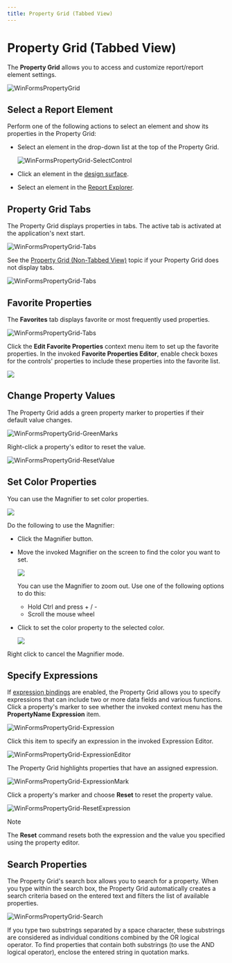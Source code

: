 ```yaml
---
title: Property Grid (Tabbed View)
---
```

# Property Grid (Tabbed View)

The **Property Grid** allows you to access and customize report/report element settings.

![WinFormsPropertyGrid](../../../../../images/eurd-win-WinFormsPropertyGrid.png)

## Select a Report Element

Perform one of the following actions to select an element and show its properties in the Property Grid:

* Select an element in the drop-down list at the top of the Property Grid.

	![WinFormsPropertyGrid-SelectControl](../../../../../images/eurd-win-PropertyEditor-SelectControl.png)

* Click an element in the [design surface](../../first-look-at-the-report-designer.md).
* Select an element in the [Report Explorer](report-explorer.md).

## Property Grid Tabs

The Property Grid displays properties in tabs. The active tab is activated at the application's next start.

![WinFormsPropertyGrid-Tabs](../../../../../images/eurd-win-PropertyGrid-Tabs.png)

See the [Property Grid (Non-Tabbed View)](property-grid-non-tabbed-view.md) topic if your Property Grid does not display tabs.

![WinFormsPropertyGrid-Tabs](../../../../../images/eurd-win-property-grid-nontabbed-view.png)

## Favorite Properties

The **Favorites** tab displays favorite or most frequently used properties.

![WinFormsPropertyGrid-Tabs](../../../../../images/eurd-win-PropertyGrid-Favorites.png)

Click the **Edit Favorite Properties** context menu item to set up the favorite properties. In the invoked **Favorite Properties Editor**, enable check boxes for the controls' properties to include these properties into the favorite list.

![](../../../../../images/eurd-win-favorite-properties-editor.png)

## Change Property Values

The Property Grid adds a green property marker to properties if their default value changes.

![WinFormsPropertyGrid-GreenMarks](../../../../../images/eurd-win-PropertyGrid-GreenMarks.png)

Right-click a property's editor to reset the value.

![WinFormsPropertyGrid-ResetValue](../../../../../images/eurd-win-FormsPropertyGrid-ResetValue.png)

## Set Color Properties

You can use the Magnifier to set color properties.

![](../../../../../images/eurd-win-magnifier-button.png)

Do the following to use the Magnifier:

- Click the Magnifier button.
- Move the invoked Magnifier on the screen to find the color you want to set.

	![](../../../../../images/eurd-win-magnifier-get-color.png)

	You can use the Magnifier to zoom out. Use one of the following options to do this:

	- Hold Ctrl and press + / -
	- Scroll the mouse wheel

- Click to set the color property to the selected color.

	![](../../../../../images/eurd-win-magnifier-set-color.png)

Right click to cancel the Magnifier mode.

## Specify Expressions

If [expression bindings](../../bind-to-data/data-binding-modes.md) are enabled, the Property Grid allows you to specify expressions that can include two or more data fields and various functions. Click a property's marker to see whether the invoked context menu has the **PropertyName Expression** item.

![WinFormsPropertyGrid-Expression](../../../../../images/eurd-win-PropertyGrid-Expression.png)

Click this item to specify an expression in the invoked Expression Editor.

![WinFormsPropertyGrid-ExpressionEditor](../../../../../images/eurd-win-PropertyGrid-ExpressionEditor.png)

The Property Grid highlights properties that have an assigned expression.

![WinFormsPropertyGrid-ExpressionMark](../../../../../images/eurd-win-PropertyGrid-ExpressionMark.png)

Click a property's marker and choose **Reset** to reset the property value.

![WinFormsPropertyGrid-ResetExpression](../../../../../images/eurd-win-PropertyGrid-ResetExpression.png)

> [!Note]
> The **Reset** command resets both the expression and the value you specified using the property editor.

## Search Properties

The Property Grid's search box allows you to search for a property. When you type within the search box, the Property Grid automatically creates a search criteria based on the entered text and filters the list of available properties.

![WinFormsPropertyGrid-Search](../../../../../images/eurd-win-PropertyGrid-Search.png)

If you type two substrings separated by a space character, these substrings are considered as individual conditions combined by the OR logical operator. To find properties that contain both substrings (to use the AND logical operator), enclose the entered string in quotation marks.
